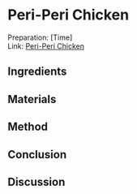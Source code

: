 # Peri-Peri Chicken

Preparation: [Time]  
Link: [Peri-Peri Chicken](https://www.youtube.com/watch?v=38AMhDfhuYY)

## Ingredients

## Materials

## Method

## Conclusion

## Discussion
